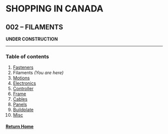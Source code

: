 # **SHOPPING IN CANADA**
 
## **002 – FILAMENTS**

**UNDER CONSTRUCTION**

---
### **Table of contents**
1. [Fasteners](001FastenersCAD.md)  
2. Filaments *(You are here)*  
3. [Motions](003MotionsCAD.md) 
4. [Electronics](004ElectronicsCAD.md)
5. [Controller](005ControllerCAD.md)  
6. [Frame](006FrameCAD.md)  
7. [Cables](007CablesCAD.md)  
8. [Panels](008PanelsCAD.md)  
9. [Buildplate](009BuildplateCAD.md)  
10. [Misc](010MiscCAD.md)

#### [Return Home](../README.md)  

